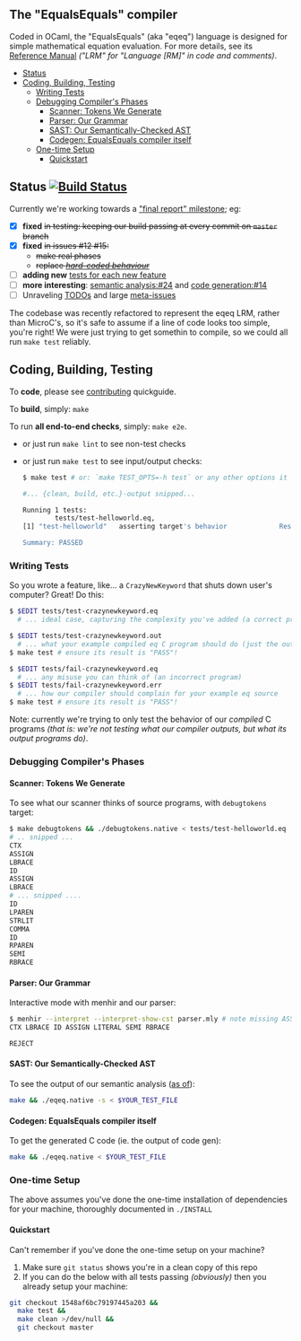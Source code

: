 The "EqualsEquals" compiler
-------------------

Coded in OCaml, the "EqualsEquals" (aka "eqeq") language is designed for simple
mathematical equation evaluation. For more details, see its [Reference Manual]
_("LRM" for "Language [RM]" in code and comments)_.

- [Status](#status-)
- [Coding, Building, Testing](#coding-building-testing)
  - [Writing Tests](#writing-tests)
  - [Debugging Compiler's Phases](#debugging-compilers-phases)
    - [Scanner: Tokens We Generate](#scanner-tokens-we-generate)
    - [Parser: Our Grammar](#parser-our-grammar)
    - [SAST: Our Semantically-Checked AST](#sast-our-semantically-checked-ast)
    - [Codegen: EqualsEquals compiler itself](#codegen-equalsequals-compiler-itself)
  - [One-time Setup](#one-time-setup)
    - [Quickstart](#quickstart)

## Status [![Build Status][buildbadge]][travisci]

Currently we're working towards a ["final report" milestone][milestone]; eg:

 - [x] **fixed** ~~in testing: keeping our build passing at every commit on `master` branch~~
 - [x] **fixed** ~~in issues #12 #15:~~
      - ~~make real phases~~
      - ~~replace [_hard-coded behaviour_][dummycodegen]~~
 - [ ] **adding new** [tests for each new feature](#writing-tests)
 - [ ] **more interesting**: [semantic analysis:#24][GH24] and [code generation:#14][GH14]
 - [ ] Unraveling [TODOs] and large [meta-issues]

The codebase was recently refactored to represent the eqeq LRM, rather than
MicroC's, so it's safe to assume if a line of code looks too simple, you're
right! We were just trying to get somethin to compile, so we could all run `make
test` reliably.

## Coding, Building, Testing

To **code**, please see [contributing](CONTRIBUTING.md) quickguide.

To **build**, simply: `make`

To run **all end-to-end checks**, simply: `make e2e`.
- or just run `make lint` to see non-test checks
- or just run `make test` to see input/output checks:

  ```sh
  $ make test # or: `make TEST_OPTS=-h test` or any other options it takes

  #... {clean, build, etc.}-output snipped...

  Running 1 tests:
          tests/test-helloworld.eq,
  [1] "test-helloworld"   asserting target's behavior             Result: PASS

  Summary: PASSED
  ```

### Writing Tests
So you wrote a feature, like... a `CrazyNewKeyword` that shuts down user's
computer? Great! Do this:
```sh
$ $EDIT tests/test-crazynewkeyword.eq
  # ... ideal case, capturing the complexity you've added (a correct program)

$ $EDIT tests/test-crazynewkeyword.out
  # ... what your example compiled eq C program should do (just the output)
$ make test # ensure its result is "PASS"!

$ $EDIT tests/fail-crazynewkeyword.eq
  # ... any misuse you can think of (an incorrect program)
$ $EDIT tests/fail-crazynewkeyword.err
  # ... how our compiler should complain for your example eq source
$ make test # ensure its result is "PASS"!
```

Note: currently we're trying to only test the behavior of our *compiled* C
programs _(that is: we're not testing what our compiler outputs, but what its
output programs do)_.

### Debugging Compiler's Phases

#### Scanner: Tokens We Generate
To see what our scanner thinks of source programs, with `debugtokens` target:
```sh
$ make debugtokens && ./debugtokens.native < tests/test-helloworld.eq
# .. snipped ...
CTX
ASSIGN
LBRACE
ID
ASSIGN
LBRACE
# ... snipped ....
ID
LPAREN
STRLIT
COMMA
ID
RPAREN
SEMI
RBRACE
```

#### Parser: Our Grammar
Interactive mode with menhir and our parser:
```sh
$ menhir --interpret --interpret-show-cst parser.mly # note missing ASSIGN
CTX LBRACE ID ASSIGN LITERAL SEMI RBRACE

REJECT
```

#### SAST: Our Semantically-Checked AST
To see the output of our semantic analysis ([as of]):
```bash
make && ./eqeq.native -s < $YOUR_TEST_FILE
```
[as of]: https://github.com/rxie25/PLT2016Spring/commit/6e908c68afdec6fe183db3170f43dddd4c69d11c

#### Codegen: EqualsEquals compiler itself
To get the generated C code (ie. the output of code gen):
```bash
make && ./eqeq.native < $YOUR_TEST_FILE
```

### One-time Setup

The above assumes you've done the one-time installation of dependencies for your
machine, thoroughly documented in `./INSTALL`

#### Quickstart

Can't remember if you've done the one-time setup on your machine?

1. Make sure `git status` shows you're in a clean copy of this repo
2. If you can do the below with all tests passing _(obviously)_ then you
  already setup your machine:
```bash
git checkout 1548af6bc79197445a203 &&
  make test &&
  make clean >/dev/null &&
  git checkout master
```

[buildbadge]: https://travis-ci.org/rxie25/PLT2016Spring.png?branch=master
[travisci]: https://travis-ci.org/rxie25/PLT2016Spring
[milestone]: https://github.com/rxie25/PLT2016Spring/milestones/DUE:%20Final%20Report
[Reference Manual]: ../notes/language-reference-manual.md
[dummycodegen]: https://github.com/rxie25/PLT2016Spring/blob/85e99570cd813398/src/codegen.ml#L14-L16
[GH24]: https://github.com/rxie25/PLT2016Spring/issues/24
[GH14]: https://github.com/rxie25/PLT2016Spring/issues/14
[meta-issues]: https://github.com/rxie25/PLT2016Spring/issues?q=is%3Aissue+is%3Aopen+label%3A%22issue+compilation%22
[TODOs]: https://github.com/rxie25/PLT2016Spring/search?utf8=%E2%9C%93&q=TODO
